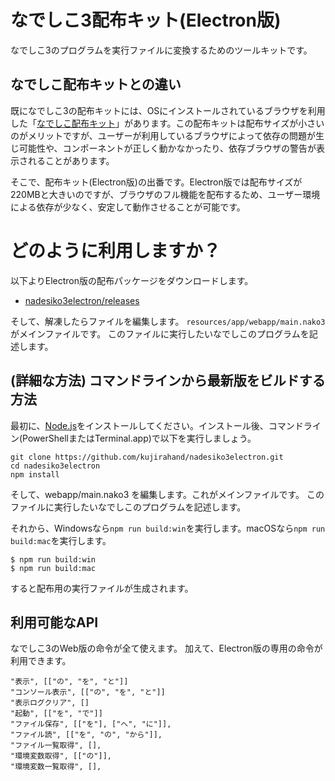 # なでしこ3配布キット(Electron版)

なでしこ3のプログラムを実行ファイルに変換するためのツールキットです。

## なでしこ配布キットとの違い

既になでしこ3の配布キットには、OSにインストールされているブラウザを利用した「[なでしこ配布キット](https://github.com/kujirahand/nadesiko3webkit)」があります。この配布キットは配布サイズが小さいのがメリットですが、ユーザーが利用しているブラウザによって依存の問題が生じ可能性や、コンポーネントが正しく動かなかったり、依存ブラウザの警告が表示されることがあります。

そこで、配布キット(Electron版)の出番です。Electron版では配布サイズが220MBと大きいのですが、ブラウザのフル機能を配布するため、ユーザー環境による依存が少なく、安定して動作させることが可能です。

# どのように利用しますか？

以下よりElectron版の配布パッケージをダウンロードします。

- [nadesiko3electron/releases](https://github.com/kujirahand/nadesiko3electron/releases)

そして、解凍したらファイルを編集します。
`resources/app/webapp/main.nako3`がメインファイルです。
このファイルに実行したいなでしこのプログラムを記述します。

## (詳細な方法) コマンドラインから最新版をビルドする方法

最初に、[Node.js](https://nodejs.org/ja/)をインストールしてください。インストール後、コマンドライン(PowerShellまたはTerminal.app)で以下を実行しましょう。

```
git clone https://github.com/kujirahand/nadesiko3electron.git
cd nadesiko3electron
npm install
```

そして、webapp/main.nako3 を編集します。これがメインファイルです。
このファイルに実行したいなでしこのプログラムを記述します。

それから、Windowsなら`npm run build:win`を実行します。macOSなら`npm run build:mac`を実行します。

```
$ npm run build:win
$ npm run build:mac
```

すると配布用の実行ファイルが生成されます。

## 利用可能なAPI

なでしこ3のWeb版の命令が全て使えます。
加えて、Electron版の専用の命令が利用できます。

```
"表示", [["の", "を", "と"]]
"コンソール表示", [["の", "を", "と"]]
"表示ログクリア", []
"起動", [["を", "で"]]
"ファイル保存", [["を"], ["へ", "に"]], 
"ファイル読", [["を", "の", "から"]], 
"ファイル一覧取得", [], 
"環境変数取得", [["の"]], 
"環境変数一覧取得", [], 
```






